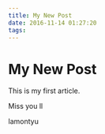 ```yaml
---
title: My New Post
date: 2016-11-14 01:27:20
tags:
---
```

# My New Post
This is my first article.

Miss you ll

lamontyu
